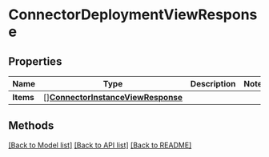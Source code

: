 # ConnectorDeploymentViewResponse

## Properties

Name | Type | Description | Notes
------------ | ------------- | ------------- | -------------
**Items** | [][**ConnectorInstanceViewResponse**](ConnectorInstanceViewResponse.md) |  | 

## Methods


[[Back to Model list]](../README.md#documentation-for-models) [[Back to API list]](../README.md#documentation-for-api-endpoints) [[Back to README]](../README.md)


